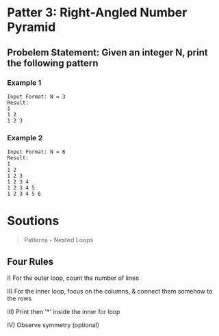 # Patter 3: Right-Angled Number Pyramid

## Probelem Statement: Given an integer N, print the following pattern

### Example 1

```
Input Format: N = 3
Result:
1
1 2
1 2 3
```

### Example 2

```
Input Format: N = 6
Result:
1
1 2
1 2 3
1 2 3 4
1 2 3 4 5
1 2 3 4 5 6
```

# Soutions

> Patterns - Nested Loops

## Four Rules

I) For the outer loop, count the number of lines

II) For the inner loop, focus on the columns, & connect them somehow to the rows

III) Print then '\*' inside the inner for loop

IV) Observe symmetry (optional)
